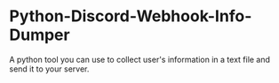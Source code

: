 # Python-Discord-Webhook-Info-Dumper
A python tool you can use to collect user's information in a text file and send it to your server.
